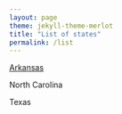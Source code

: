 ```yaml
---
layout: page
theme: jekyll-theme-merlot
title: "List of states"
permalink: /list
---
```


[Arkansas](https://lemarrgirl.github.io/translegnews/AR)

North Carolina

Texas
